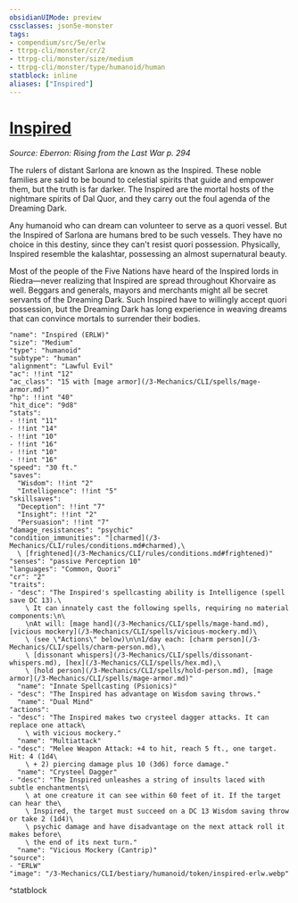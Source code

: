 ```yaml
---
obsidianUIMode: preview
cssclasses: json5e-monster
tags:
- compendium/src/5e/erlw
- ttrpg-cli/monster/cr/2
- ttrpg-cli/monster/size/medium
- ttrpg-cli/monster/type/humanoid/human
statblock: inline
aliases: ["Inspired"]
---
```

# [Inspired](3-Mechanics\CLI\bestiary\humanoid/inspired-erlw.md)
*Source: Eberron: Rising from the Last War p. 294*  

The rulers of distant Sarlona are known as the Inspired. These noble families are said to be bound to celestial spirits that guide and empower them, but the truth is far darker. The Inspired are the mortal hosts of the nightmare spirits of Dal Quor, and they carry out the foul agenda of the Dreaming Dark.

Any humanoid who can dream can volunteer to serve as a quori vessel. But the Inspired of Sarlona are humans bred to be such vessels. They have no choice in this destiny, since they can't resist quori possession. Physically, Inspired resemble the kalashtar, possessing an almost supernatural beauty.

Most of the people of the Five Nations have heard of the Inspired lords in Riedra—never realizing that Inspired are spread throughout Khorvaire as well. Beggars and generals, mayors and merchants might all be secret servants of the Dreaming Dark. Such Inspired have to willingly accept quori possession, but the Dreaming Dark has long experience in weaving dreams that can convince mortals to surrender their bodies.

```statblock
"name": "Inspired (ERLW)"
"size": "Medium"
"type": "humanoid"
"subtype": "human"
"alignment": "Lawful Evil"
"ac": !!int "12"
"ac_class": "15 with [mage armor](/3-Mechanics/CLI/spells/mage-armor.md)"
"hp": !!int "40"
"hit_dice": "9d8"
"stats":
- !!int "11"
- !!int "14"
- !!int "10"
- !!int "16"
- !!int "10"
- !!int "16"
"speed": "30 ft."
"saves":
  "Wisdom": !!int "2"
  "Intelligence": !!int "5"
"skillsaves":
  "Deception": !!int "7"
  "Insight": !!int "2"
  "Persuasion": !!int "7"
"damage_resistances": "psychic"
"condition_immunities": "[charmed](/3-Mechanics/CLI/rules/conditions.md#charmed),\
  \ [frightened](/3-Mechanics/CLI/rules/conditions.md#frightened)"
"senses": "passive Perception 10"
"languages": "Common, Quori"
"cr": "2"
"traits":
- "desc": "The Inspired's spellcasting ability is Intelligence (spell save DC 13).\
    \ It can innately cast the following spells, requiring no material components:\n\
    \nAt will: [mage hand](/3-Mechanics/CLI/spells/mage-hand.md), [vicious mockery](/3-Mechanics/CLI/spells/vicious-mockery.md)\
    \ (see \"Actions\" below)\n\n1/day each: [charm person](/3-Mechanics/CLI/spells/charm-person.md),\
    \ [dissonant whispers](/3-Mechanics/CLI/spells/dissonant-whispers.md), [hex](/3-Mechanics/CLI/spells/hex.md),\
    \ [hold person](/3-Mechanics/CLI/spells/hold-person.md), [mage armor](/3-Mechanics/CLI/spells/mage-armor.md)"
  "name": "Innate Spellcasting (Psionics)"
- "desc": "The Inspired has advantage on Wisdom saving throws."
  "name": "Dual Mind"
"actions":
- "desc": "The Inspired makes two crysteel dagger attacks. It can replace one attack\
    \ with vicious mockery."
  "name": "Multiattack"
- "desc": "Melee Weapon Attack: +4 to hit, reach 5 ft., one target. Hit: 4 (1d4\
    \ + 2) piercing damage plus 10 (3d6) force damage."
  "name": "Crysteel Dagger"
- "desc": "The Inspired unleashes a string of insults laced with subtle enchantments\
    \ at one creature it can see within 60 feet of it. If the target can hear the\
    \ Inspired, the target must succeed on a DC 13 Wisdom saving throw or take 2 (1d4)\
    \ psychic damage and have disadvantage on the next attack roll it makes before\
    \ the end of its next turn."
  "name": "Vicious Mockery (Cantrip)"
"source":
- "ERLW"
"image": "/3-Mechanics/CLI/bestiary/humanoid/token/inspired-erlw.webp"
```
^statblock
